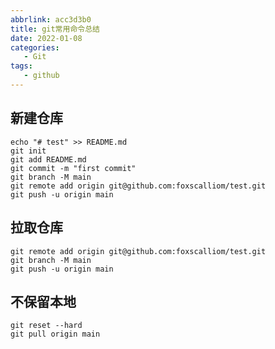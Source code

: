 ```yaml
---
abbrlink: acc3d3b0
title: git常用命令总结
date: 2022-01-08
categories: 
   - Git
tags: 
   - github  
---
```

## 新建仓库
```
echo "# test" >> README.md
git init
git add README.md
git commit -m "first commit"
git branch -M main
git remote add origin git@github.com:foxscalliom/test.git
git push -u origin main
```
<!--more-->
## 拉取仓库
```
git remote add origin git@github.com:foxscalliom/test.git
git branch -M main
git push -u origin main
```
## 不保留本地
```
git reset --hard 
git pull origin main
```